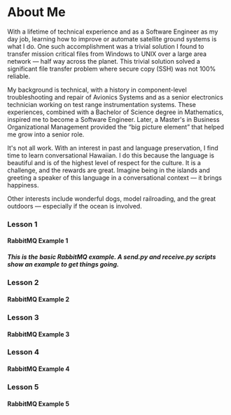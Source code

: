 <!DOCTYPE html>
<html lang="en">
<head>
  <meta charset="UTF-8">
  
<body>

  <h1>About Me</h1>

  <p>
    With a lifetime of technical experience and as a Software Engineer as my day job, learning how to improve or automate satellite ground systems is what I do. One such accomplishment was a trivial solution I found to transfer mission critical files from Windows to UNIX over a large area network — half way across the planet. This trivial solution solved a significant file transfer problem where secure copy (SSH) was not 100% reliable.
  </p>

  <p>
    My background is technical, with a history in component-level troubleshooting and repair of Avionics Systems and as a senior electronics technician working on test range instrumentation systems. These experiences, combined with a Bachelor of Science degree in Mathematics, inspired me to become a Software Engineer. Later, a Master's in Business Organizational Management provided the “big picture element” that helped me grow into a senior role.
  </p>

  <p>
    It's not all work. With an interest in past and language preservation, I find time to learn conversational Hawaiian. I do this because the language is beautiful and is of the highest level of respect for the culture. It is a challenge, and the rewards are great. Imagine being in the islands and greeting a speaker of this language in a conversational context — it brings happiness.
  </p>

  <p>
    Other interests include wonderful dogs, model railroading, and the great outdoors — especially if the ocean is involved.
  </p>

</body>
</html>

### Lesson 1
#### RabbitMQ Example 1
##### This is the basic RabbitMQ example. A send.py and receive.py scripts show an example to get things going.
### Lesson 2
#### RabbitMQ Example 2
### Lesson 3
#### RabbitMQ Example 3
### Lesson 4
#### RabbitMQ Example 4
### Lesson 5
#### RabbitMQ Example 5

<!--
**fac3d/fac3d** is a ✨ _special_ ✨ repository because its `README.md` (this file) appears on your GitHub profile.

Here are some ideas to get you started:

- 🔭 I’m currently working on ...
- 🌱 I’m currently learning ...
- 👯 I’m looking to collaborate on ...
- 🤔 I’m looking for help with ...
- 💬 Ask me about ...
- 📫 How to reach me: ...
- 😄 Pronouns: ...
- ⚡ Fun fact: ...
-->
